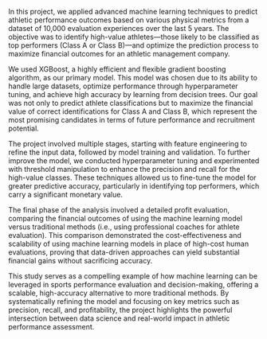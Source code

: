 In this project, we applied advanced machine learning techniques to predict athletic performance outcomes based on various physical metrics from a dataset of 10,000 evaluation experiences over the last 5 years. The objective was to identify high-value athletes—those likely to be classified as top performers (Class A or Class B)—and optimize the prediction process to maximize financial outcomes for an athletic management company.

We used XGBoost, a highly efficient and flexible gradient boosting algorithm, as our primary model. This model was chosen due to its ability to handle large datasets, optimize performance through hyperparameter tuning, and achieve high accuracy by learning from decision trees. Our goal was not only to predict athlete classifications but to maximize the financial value of correct identifications for Class A and Class B, which represent the most promising candidates in terms of future performance and recruitment potential.

The project involved multiple stages, starting with feature engineering to refine the input data, followed by model training and validation. To further improve the model, we conducted hyperparameter tuning and experimented with threshold manipulation to enhance the precision and recall for the high-value classes. These techniques allowed us to fine-tune the model for greater predictive accuracy, particularly in identifying top performers, which carry a significant monetary value.

The final phase of the analysis involved a detailed profit evaluation, comparing the financial outcomes of using the machine learning model versus traditional methods (i.e., using professional coaches for athlete evaluation). This comparison demonstrated the cost-effectiveness and scalability of using machine learning models in place of high-cost human evaluations, proving that data-driven approaches can yield substantial financial gains without sacrificing accuracy.

This study serves as a compelling example of how machine learning can be leveraged in sports performance evaluation and decision-making, offering a scalable, high-accuracy alternative to more traditional methods. By systematically refining the model and focusing on key metrics such as precision, recall, and profitability, the project highlights the powerful intersection between data science and real-world impact in athletic performance assessment.
